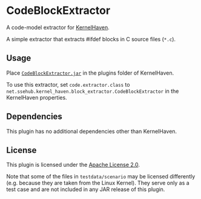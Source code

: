 # CodeBlockExtractor

<!-- ![Build Status](https://jenkins.sse.uni-hildesheim.de/buildStatus/icon?job=TODO) -->

A code-model extractor for [KernelHaven](https://github.com/KernelHaven/KernelHaven).

A simple extractor that extracts #ifdef blocks in C source files (`*.c`).

## Usage

Place [`CodeBlockExtractor.jar`](TODO) in the plugins folder of KernelHaven.

To use this extractor, set `code.extractor.class` to `net.ssehub.kernel_haven.block_extractor.CodeBlockExtractor` in the KernelHaven properties.

## Dependencies

This plugin has no additional dependencies other than KernelHaven.

## License

This plugin is licensed under the [Apache License 2.0](https://www.apache.org/licenses/LICENSE-2.0.html).

Note that some of the files in `testdata/scenario` may be licensed differently (e.g. because they are taken from the Linux Kernel). They serve only as a test case and are not included in any JAR release of this plugin.
